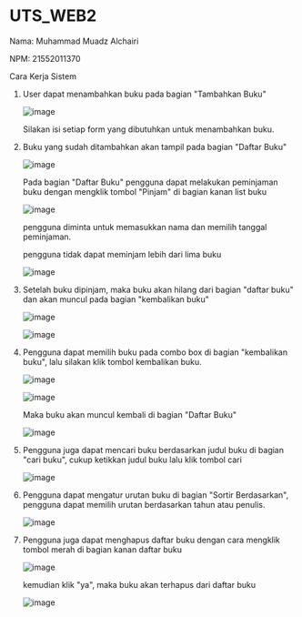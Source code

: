 # UTS_WEB2
Nama: Muhammad Muadz Alchairi

NPM: 21552011370

Cara Kerja Sistem 

1. User dapat menambahkan buku pada bagian "Tambahkan Buku"
   
   ![image](https://github.com/MuadzAlch/UTS_WEB2/assets/149521155/80832368-2f73-44a4-8069-98281540521e)

   Silakan isi setiap form yang dibutuhkan untuk menambahkan buku.

3. Buku yang sudah ditambahkan akan tampil pada bagian "Daftar Buku"
   
   ![image](https://github.com/MuadzAlch/UTS_WEB2/assets/149521155/c6083f83-0ce0-4011-8a07-7f5954d01e4c)

   Pada bagian "Daftar Buku" pengguna dapat melakukan peminjaman buku dengan mengklik tombol "Pinjam" di bagian kanan list buku
   
   ![image](https://github.com/MuadzAlch/UTS_WEB2/assets/149521155/357175d1-dcb9-4ab3-940e-dacaf6680411)

   pengguna diminta untuk memasukkan nama dan memilih tanggal peminjaman.

   pengguna tidak dapat meminjam lebih dari lima buku
   
   ![image](https://github.com/MuadzAlch/UTS_WEB2/assets/149521155/f1af79d8-f839-4cca-84c1-6037ba1dae5d)

4. Setelah buku dipinjam, maka buku akan hilang dari bagian "daftar buku" dan akan muncul pada bagian "kembalikan buku"

   ![image](https://github.com/MuadzAlch/UTS_WEB2/assets/149521155/6dee0ef2-6e8b-4eb3-b269-aa8f05896403)

   
   ![image](https://github.com/MuadzAlch/UTS_WEB2/assets/149521155/e18a11b0-973f-4320-9614-af0a34693bf9)

6. Pengguna dapat memilih buku pada combo box di bagian "kembalikan buku", lalu silakan klik tombol kembalikan buku.

   ![image](https://github.com/MuadzAlch/UTS_WEB2/assets/149521155/46f71d4c-e867-41ea-a315-f7a4b7a9d3e1)

   ![image](https://github.com/MuadzAlch/UTS_WEB2/assets/149521155/5376774d-f9e2-4479-8bc0-9d126ba8525e)

   Maka buku akan muncul kembali di bagian "Daftar Buku"

   ![image](https://github.com/MuadzAlch/UTS_WEB2/assets/149521155/6d281d2c-5ca1-4d7e-98cd-cd3ca0878484)

7. Pengguna juga dapat mencari buku berdasarkan judul buku di bagian "cari buku", cukup ketikkan judul buku lalu klik tombol cari

   ![image](https://github.com/MuadzAlch/UTS_WEB2/assets/149521155/2ce985d4-62fa-4224-abc5-cb543daed52e)

8. Pengguna dapat mengatur urutan buku di bagian "Sortir Berdasarkan", pengguna dapat memilih urutan berdasarkan tahun atau penulis.

   ![image](https://github.com/MuadzAlch/UTS_WEB2/assets/149521155/e8772ac3-cadd-4622-99d2-a3f02ae757ed)

9. Pengguna juga dapat menghapus daftar buku dengan cara mengklik tombol merah di bagian kanan daftar buku

    ![image](https://github.com/MuadzAlch/UTS_WEB2/assets/149521155/2c5bed1e-f883-4687-9ebc-f5c3ac474311)

   kemudian klik "ya", maka buku akan terhapus dari daftar buku

   ![image](https://github.com/MuadzAlch/UTS_WEB2/assets/149521155/341525e3-53cf-400b-ba40-ec38078285f8)










 

